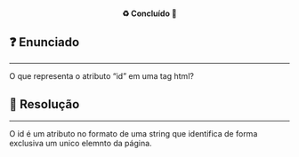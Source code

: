 <h4 align="center"> 
  ♻️ Concluído 🚀
</h4>

## ❓ Enunciado
---
O que representa o atributo “id” em uma tag html?

## 📝 Resolução
---
O id é um atributo no formato de uma string que identifica de forma exclusiva um unico elemnto da página.